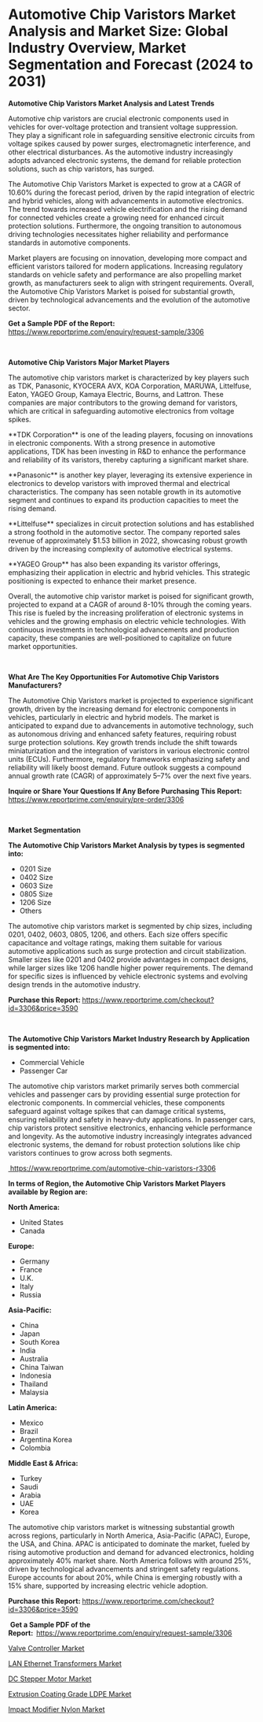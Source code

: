 <p><h1>Automotive Chip Varistors Market Analysis and Market Size: Global Industry Overview, Market Segmentation and Forecast (2024 to 2031)</h1></p><p><strong>Automotive Chip Varistors Market Analysis and Latest Trends</strong></p>
<p><p>Automotive chip varistors are crucial electronic components used in vehicles for over-voltage protection and transient voltage suppression. They play a significant role in safeguarding sensitive electronic circuits from voltage spikes caused by power surges, electromagnetic interference, and other electrical disturbances. As the automotive industry increasingly adopts advanced electronic systems, the demand for reliable protection solutions, such as chip varistors, has surged.</p><p>The Automotive Chip Varistors Market is expected to grow at a CAGR of 10.60% during the forecast period, driven by the rapid integration of electric and hybrid vehicles, along with advancements in automotive electronics. The trend towards increased vehicle electrification and the rising demand for connected vehicles create a growing need for enhanced circuit protection solutions. Furthermore, the ongoing transition to autonomous driving technologies necessitates higher reliability and performance standards in automotive components.</p><p>Market players are focusing on innovation, developing more compact and efficient varistors tailored for modern applications. Increasing regulatory standards on vehicle safety and performance are also propelling market growth, as manufacturers seek to align with stringent requirements. Overall, the Automotive Chip Varistors Market is poised for substantial growth, driven by technological advancements and the evolution of the automotive sector.</p></p>
<p><strong>Get a Sample PDF of the Report:&nbsp;</strong> <a href="https://www.reportprime.com/enquiry/request-sample/3306">https://www.reportprime.com/enquiry/request-sample/3306</a></p>
<p>&nbsp;</p>
<p><strong>Automotive Chip Varistors Major Market Players</strong></p>
<p><p>The automotive chip varistors market is characterized by key players such as TDK, Panasonic, KYOCERA AVX, KOA Corporation, MARUWA, Littelfuse, Eaton, YAGEO Group, Kamaya Electric, Bourns, and Lattron. These companies are major contributors to the growing demand for varistors, which are critical in safeguarding automotive electronics from voltage spikes.</p><p>**TDK Corporation** is one of the leading players, focusing on innovations in electronic components. With a strong presence in automotive applications, TDK has been investing in R&D to enhance the performance and reliability of its varistors, thereby capturing a significant market share.</p><p>**Panasonic** is another key player, leveraging its extensive experience in electronics to develop varistors with improved thermal and electrical characteristics. The company has seen notable growth in its automotive segment and continues to expand its production capacities to meet the rising demand.</p><p>**Littelfuse** specializes in circuit protection solutions and has established a strong foothold in the automotive sector. The company reported sales revenue of approximately $1.53 billion in 2022, showcasing robust growth driven by the increasing complexity of automotive electrical systems.</p><p>**YAGEO Group** has also been expanding its varistor offerings, emphasizing their application in electric and hybrid vehicles. This strategic positioning is expected to enhance their market presence.</p><p>Overall, the automotive chip varistor market is poised for significant growth, projected to expand at a CAGR of around 8-10% through the coming years. This rise is fueled by the increasing proliferation of electronic systems in vehicles and the growing emphasis on electric vehicle technologies. With continuous investments in technological advancements and production capacity, these companies are well-positioned to capitalize on future market opportunities.</p></p>
<p>&nbsp;</p>
<p><strong>What Are The Key Opportunities For Automotive Chip Varistors Manufacturers?</strong></p>
<p><p>The Automotive Chip Varistors market is projected to experience significant growth, driven by the increasing demand for electronic components in vehicles, particularly in electric and hybrid models. The market is anticipated to expand due to advancements in automotive technology, such as autonomous driving and enhanced safety features, requiring robust surge protection solutions. Key growth trends include the shift towards miniaturization and the integration of varistors in various electronic control units (ECUs). Furthermore, regulatory frameworks emphasizing safety and reliability will likely boost demand. Future outlook suggests a compound annual growth rate (CAGR) of approximately 5–7% over the next five years.</p></p>
<p><strong>Inquire or Share Your Questions If Any Before Purchasing This Report:</strong> <a href="https://www.reportprime.com/enquiry/pre-order/3306">https://www.reportprime.com/enquiry/pre-order/3306</a></p>
<p>&nbsp;</p>
<p><strong>Market Segmentation</strong></p>
<p><strong>The Automotive Chip Varistors Market Analysis by types is segmented into:</strong></p>
<p><ul><li>0201 Size</li><li>0402 Size</li><li>0603 Size</li><li>0805 Size</li><li>1206 Size</li><li>Others</li></ul></p>
<p><p>The automotive chip varistors market is segmented by chip sizes, including 0201, 0402, 0603, 0805, 1206, and others. Each size offers specific capacitance and voltage ratings, making them suitable for various automotive applications such as surge protection and circuit stabilization. Smaller sizes like 0201 and 0402 provide advantages in compact designs, while larger sizes like 1206 handle higher power requirements. The demand for specific sizes is influenced by vehicle electronic systems and evolving design trends in the automotive industry.</p></p>
<p><strong>Purchase this Report:&nbsp;</strong><a href="https://www.reportprime.com/checkout?id=3306&price=3590">https://www.reportprime.com/checkout?id=3306&price=3590</a></p>
<p>&nbsp;</p>
<p><strong>The Automotive Chip Varistors Market Industry Research by Application is segmented into:</strong></p>
<p><ul><li>Commercial Vehicle</li><li>Passenger Car</li></ul></p>
<p><p>The automotive chip varistors market primarily serves both commercial vehicles and passenger cars by providing essential surge protection for electronic components. In commercial vehicles, these components safeguard against voltage spikes that can damage critical systems, ensuring reliability and safety in heavy-duty applications. In passenger cars, chip varistors protect sensitive electronics, enhancing vehicle performance and longevity. As the automotive industry increasingly integrates advanced electronic systems, the demand for robust protection solutions like chip varistors continues to grow across both segments.</p></p>
<p><a href="https://www.reportprime.com/automotive-chip-varistors-r3306">&nbsp;https://www.reportprime.com/automotive-chip-varistors-r3306</a></p>
<p><strong>In terms of Region, the Automotive Chip Varistors Market Players available by Region are:</strong></p>
<p>
    <p> <strong> North America: </strong>
        <ul>
            <li>United States</li>
            <li>Canada</li>
        </ul>
        </p> 
    <p> <strong> Europe: </strong>
        <ul>
            <li>Germany</li>
            <li>France</li>
            <li>U.K.</li>
            <li>Italy</li>
            <li>Russia</li>
        </ul>
        </p> 
    <p> <strong> Asia-Pacific: </strong>
        <ul>
            <li>China</li>
            <li>Japan</li>
            <li>South Korea</li>
            <li>India</li>
            <li>Australia</li>
            <li>China Taiwan</li>
            <li>Indonesia</li>
            <li>Thailand</li>
            <li>Malaysia</li>
        </ul>
        </p> 
    <p> <strong> Latin America: </strong>
        <ul>
            <li>Mexico</li>
            <li>Brazil</li>
            <li>Argentina Korea</li>
            <li>Colombia</li>
        </ul>
        </p> 
    <p> <strong> Middle East & Africa: </strong>
        <ul>
            <li>Turkey</li>
            <li>Saudi</li>
            <li>Arabia</li>
            <li>UAE</li>
            <li>Korea</li>
        </ul>
    </p>
    </p>
<p><p>The automotive chip varistors market is witnessing substantial growth across regions, particularly in North America, Asia-Pacific (APAC), Europe, the USA, and China. APAC is anticipated to dominate the market, fueled by rising automotive production and demand for advanced electronics, holding approximately 40% market share. North America follows with around 25%, driven by technological advancements and stringent safety regulations. Europe accounts for about 20%, while China is emerging robustly with a 15% share, supported by increasing electric vehicle adoption.</p></p>
<p><strong>Purchase this Report: </strong><a href="https://www.reportprime.com/checkout?id=3306&price=3590">https://www.reportprime.com/checkout?id=3306&price=3590</a></p>
<p>&nbsp;<strong>Get a Sample PDF of the Report:&nbsp;&nbsp;</strong><a href="https://www.reportprime.com/enquiry/request-sample/3306">https://www.reportprime.com/enquiry/request-sample/3306</a></p>
<p><strong></strong></p>
<p><p><a href="https://www.linkedin.com/pulse/future-innovation-global-valve-controller-market-growth-opportunities-24hdf?trackingId=aS8X%2FqOiTDCJhcfHTi6s7Q%3D%3D">Valve Controller Market</a></p><p><a href="https://github.com/ChiragRP21/Market-Research-Report-List-6/blob/main/lan-ethernet-transformers-market.md">LAN Ethernet Transformers Market</a></p><p><a href="https://www.linkedin.com/pulse/global-dc-stepper-motor-market-landscape-future-trends-strategic-jnsdf?trackingId=mxOXeYqLTzCT8lMVtkbwwA%3D%3D">DC Stepper Motor Market</a></p><p><a href="https://issuu.com/reportprime-2/docs/extrusion-coating-grade-ldpe-market_eb64a9d17b2e7b">Extrusion Coating Grade LDPE Market</a></p><p><a href="https://issuu.com/reportprime-2/docs/impact-modifier-nylon-market-size-2_5c57d3d7c437e6">Impact Modifier Nylon Market</a></p></p>